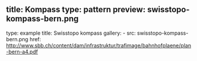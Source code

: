 title: Kompass
type: pattern
preview: swisstopo-kompass-bern.png
---
type: example
title: Swisstopo kompass
gallery:
    - src: swisstopo-kompass-bern.png
      href: http://www.sbb.ch/content/dam/infrastruktur/trafimage/bahnhofplaene/plan-bern-a4.pdf